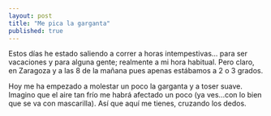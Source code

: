 ```yaml
---
layout: post
title: "Me pica la garganta"
published: true
---
```


Estos días he estado saliendo a correr a horas intempestivas... para ser vacaciones y para alguna gente; realmente a mi hora habitual. Pero claro, en Zaragoza y a las 8 de la mañana pues apenas estábamos a 2 o 3 grados.

Hoy me ha empezado a molestar un poco la garganta y a toser suave. Imagino que el aire tan frío me habrá afectado un poco (ya ves...con lo bien que se va con mascarilla). Así que aquí me tienes, cruzando los dedos.
